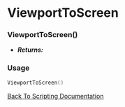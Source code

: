 # ViewportToScreen

### ViewportToScreen()
- ***Returns:*** 

### Usage

```Lua
ViewportToScreen()
```


[Back To Scripting Documentation](../README.md)
